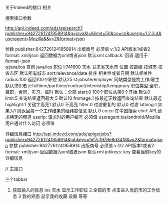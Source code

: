 
关于Indeed的接口 相关

搜索接口参数

http://api.indeed.com/ads/apisearch?publisher=9427261241958914&q=java&l=&limit=50&co=cn&userip=1.2.3.4&useragent=Mozilla&&v=2&format=json

参数
publisher:9427261241958914  出版商号                        必须值
v:1/2                       API版本1或者2
format: xml/json            返回数据为xml或者json              默认xml
callback:                   回调 适用于format=json           
q:java/ios                  查询 java/ios 职位
l:741600 天水 甘肃省天水市      位置 按邮编 按城市 按省市区         默认所有城市
sort:relevance/date         排序 相关性或者日期                  默认相关性
radius:100                  返回100个职位                        默认25
st:jobsite/employer         网站类型是找工作/雇主                默认求职者
jt:fulltime/parttime/contract/intemship/tempprary   职位类型:全职，兼职，合同，实习，临时  默认：全部
start:0                     100个职位从第0个开始                默认0
limit:5                    查询结果返回最大 5                 默认10
fromage:1                   按最近天数返回查询结果                       默认最近
highlight:1                 关键字高亮1                      默认0 不高亮
filter:0                    过滤重复的                       默认0 过滤
latlong:1                   如果为1 则返回每一个工作结果的经纬度信息   默认 0
co:cn                       在中国搜索
chnl:                       APL请求特定的频道
userip:                     请求时的用户编号                必须值
useragent:ios/android/Mozilla   用户通过什么访问            必须值

详细信息接口
http://api.indeed.com/ads/apigetjobs?publisher=9427261241958914&jobkeys=fef7cf979e9d34f8&v=2&format=json
参数
publisher:9427261241958914  出版商号                        必须值
v:1/2                       API版本1或者2
format: xml/json            返回数据为xml或者json              默认xml
jobkeys: key                查看当前key的详细信息



// 主接口


三个tabbar
1. 获取输入的信息 ios 天水 显示工作职位
2.全部的市  点击进入当前市的工作信息
3 我的界面  显示我的收藏 设置 等等



